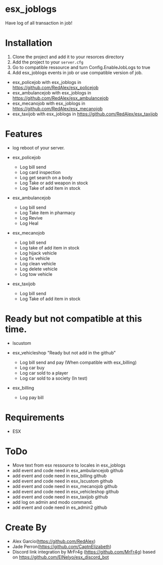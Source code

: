 # esx_joblogs

Have log of all transaction in job!

# Installation
1. Clone the project and add it to your resorces directory
2. Add the project to your `server.cfg`
3. Go to compatible ressource and turn Config.EnableJobLogs to true
4. Add esx_joblogs events in job or use compatible version of job.
* esx_policejob    with esx_joblogs in https://github.com/RedAlex/esx_policejob
* esx_ambulancejob with esx_joblogs in https://github.com/RedAlex/esx_ambulancejob
* esx_mecanojob    with esx_joblogs in https://github.com/RedAlex/esx_mecanojob
* esx_taxijob      with esx_joblogs in https://github.com/RedAlex/esx_taxijob

# Features
- log reboot of your server.

- esx_policejob
  - Log bill send 
  - Log card inspection
  - Log get search on a body
  - Log Take or add weapon in stock
  - Log Take of add item in stock

- esx_ambulancejob
  - Log bill send 
  - Log Take item in pharmacy
  - Log Revive
  - Log Heal

- esx_mecanojob
  - Log bill send
  - Log take of add item in stock
  - Log hijack vehicle
  - Log fix vehicle
  - Log clean vehicle
  - Log delete vehicle
  - Log tow vehicle

- esx_taxijob
  - Log bill send 
  - Log Take of add item in stock
  
# Ready but not compatible at this time. 
- lscustom

- esx_vehicleshop "Ready but not add in the github"
  - Log bill send and pay (When compatible with esx_billing)
  - Log car buy
  - Log car sold to a player
  - Log car sold to a society (In test)

- esx_billing
  - Log pay bill
  
 
# Requirements
- ESX

# ToDo
- Move text from esx ressource to locales in esx_joblogs
- add event and code need in esx_ambulancejob github
- add event and code need in esx_billing github
- add event and code need in esx_lscustom github
- add event and code need in esx_mecanojob github
- add event and code need in esx_vehicleshop github
- add event and code need in esx_taxijob github
- add log on admin and modo command.
- add event and code need in es_admin2 github

# Create By
- Alex Garcio(https://github.com/RedAlex)
- Jade Perron(https://github.com/CaptnElizabeth)
- Discord link integration by MrFr4g (https://github.com/MrFr4g) based on https://github.com/ElNelyo/esx_discord_bot
